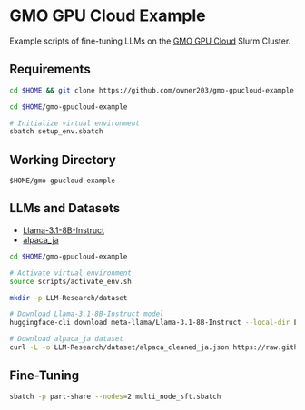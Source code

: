# GMO GPU Cloud Example

Example scripts of fine-tuning LLMs on the [GMO GPU Cloud](https://gpucloud.gmo/) Slurm Cluster.

## Requirements

```bash
cd $HOME && git clone https://github.com/owner203/gmo-gpucloud-example.git

cd $HOME/gmo-gpucloud-example

# Initialize virtual environment
sbatch setup_env.sbatch
```

## Working Directory

`$HOME/gmo-gpucloud-example`

## LLMs and Datasets

- [Llama-3.1-8B-Instruct](https://huggingface.co/meta-llama/Llama-3.1-8B-Instruct)
- [alpaca_ja](https://github.com/shi3z/alpaca_ja)

```bash
cd $HOME/gmo-gpucloud-example

# Activate virtual environment
source scripts/activate_env.sh

mkdir -p LLM-Research/dataset

# Download Llama-3.1-8B-Instruct model
huggingface-cli download meta-llama/Llama-3.1-8B-Instruct --local-dir LLM-Research/Meta-Llama-3.1-8B-Instruct

# Download alpaca_ja dataset
curl -L -o LLM-Research/dataset/alpaca_cleaned_ja.json https://raw.githubusercontent.com/shi3z/alpaca_ja/refs/heads/main/alpaca_cleaned_ja.json
```

## Fine-Tuning

```bash
sbatch -p part-share --nodes=2 multi_node_sft.sbatch
```
